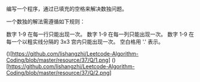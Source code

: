 编写一个程序，通过已填充的空格来解决数独问题。

一个数独的解法需遵循如下规则：

数字 1-9 在每一行只能出现一次。
数字 1-9 在每一列只能出现一次。
数字 1-9 在每一个以粗实线分隔的 3x3 宫内只能出现一次。
空白格用 '.' 表示。

()[https://github.com/lishangzhi/Leetcode-Algorithm-Coding/blob/master/resource/37/Q/1.png]
()[https://github.com/lishangzhi/Leetcode-Algorithm-Coding/blob/master/resource/37/Q/2.png]
